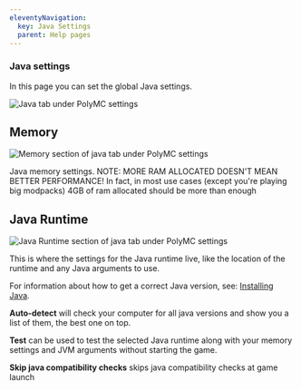 ```yaml
---
eleventyNavigation:
  key: Java Settings
  parent: Help pages
--- 
```


### Java settings

In this page you can set the global Java settings.

![Java tab under PolyMC settings](/img/Java-settings.png)

## Memory

![Memory section of java tab under PolyMC settings](/img/Java-settings-memory.png)

Java memory settings.
NOTE: MORE RAM ALLOCATED DOESN'T MEAN BETTER PERFORMANCE! In fact, in most use cases (except you're playing big modpacks) 4GB of ram allocated should be more than enough

## Java Runtime

![Java Runtime section of java tab under PolyMC settings](/img/Java-settings-runtime.png)

This is where the settings for the Java runtime live, like the location of the runtime and any Java arguments to use.

For information about how to get a correct Java version, see: [Installing Java](../../getting-started/installing-java).

**Auto-detect** will check your computer for all java versions and show you a list of them, the best one on top.

**Test** can be used to test the selected Java runtime along with your memory settings and JVM arguments without starting the game.

**Skip java compatibility checks** skips java compatibility checks at game launch
